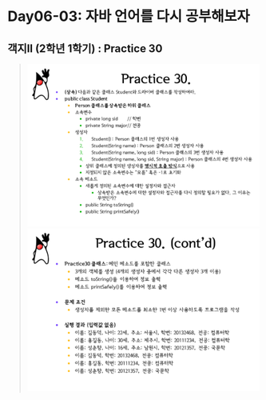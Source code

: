 # Day06-03: 자바 언어를 다시 공부해보자
## 객지II (2학년 1학기) : Practice 30
> ![img.png](img.png)
> ![img_1.png](img_1.png)
> 